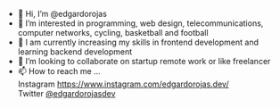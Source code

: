 - 👋 Hi, I’m @edgardorojas
- 👀 I’m interested in programming, web design, telecommunications, computer networks, cycling, basketball and football
- 🌱 I am currently increasing my skills in frontend development and learning backend development
- 💞️ I’m looking to collaborate on startup remote work or like freelancer
- 📫 How to reach me ...<br>Instagram https://www.instagram.com/edgardorojas.dev/
<br>Twitter [@edgardorojasdev](https://twitter.com/edgardorojasdev)

<!---
edgardorojas/edgardorojas is a ✨ special ✨ repository because its `README.md` (this file) appears on your GitHub profile.
You can click the Preview link to take a look at your changes.
--->
